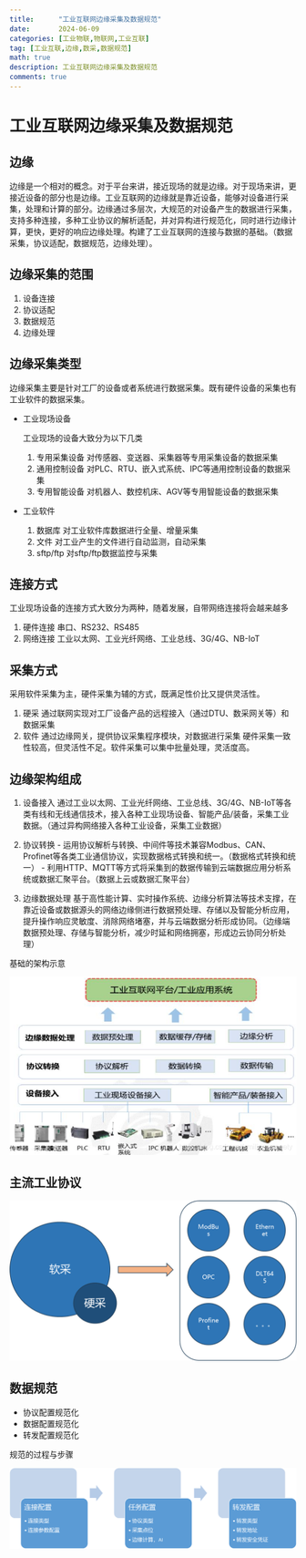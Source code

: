 ```yaml
---
title:      "工业互联网边缘采集及数据规范"
date:       2024-06-09
categories: [工业物联,物联网,工业互联]
tag: [工业互联,边缘,数采,数据规范]
math: true
description: 工业互联网边缘采集及数据规范
comments: true
---
```


# 工业互联网边缘采集及数据规范
## 边缘
边缘是一个相对的概念。对于平台来讲，接近现场的就是边缘。对于现场来讲，更接近设备的部分也是边缘。工业互联网的边缘就是靠近设备，能够对设备进行采集，处理和计算的部分。边缘通过多层次，大规范的对设备产生的数据进行采集，支持多种连接，多种工业协议的解析适配，并对异构进行规范化，同时进行边缘计算，更快，更好的响应边缘处理。构建了工业互联网的连接与数据的基础。（数据采集，协议适配，数据规范，边缘处理）。
## 边缘采集的范围
 1. 设备连接
 2. 协议适配
 3. 数据规范
 4. 边缘处理

## 边缘采集类型 
 边缘采集主要是针对工厂的设备或者系统进行数据采集。既有硬件设备的采集也有工业软件的数据采集。
  - 工业现场设备
   
    工业现场的设备大致分为以下几类
   
     1. 专用采集设备 对传感器、变送器、采集器等专用采集设备的数据采集
     2. 通用控制设备 对PLC、RTU、嵌入式系统、IPC等通用控制设备的数据采集
     3. 专用智能设备 对机器人、数控机床、AGV等专用智能设备的数据采集
  - 工业软件
     1. 数据库  对工业软件库数据进行全量、增量采集
     2. 文件    对工业产生的文件进行自动监测，自动采集
     3. sftp/ftp   对sftp/ftp数据监控与采集

## 连接方式
 工业现场设备的连接方式大致分为两种，随着发展，自带网络连接将会越来越多
  1. 硬件连接 串口、RS232、RS485
  2. 网络连接 工业以太网、工业光纤网络、工业总线、3G/4G、NB-IoT
## 采集方式
 采用软件采集为主，硬件采集为辅的方式，既满足性价比又提供灵活性。
   1. 硬采 通过联网实现对工厂设备产品的远程接入（通过DTU、数采网关等）和数据采集
   2. 软件 通过边缘网关，提供协议采集程序模块，对数据进行采集
 硬件采集一致性较高，但灵活性不足。软件采集可以集中批量处理，灵活度高。
## 边缘架构组成
   1. 设备接入
    通过工业以太网、工业光纤网络、工业总线、3G/4G、NB-IoT等各类有线和无线通信技术，接入各种工业现场设备、智能产品/装备，采集工业数据。（通过异构网络接入各种工业设备，采集工业数据）

   2. 协议转换
    - 运用协议解析与转换、中间件等技术兼容Modbus、CAN、Profinet等各类工业通信协议，实现数据格式转换和统一。（数据格式转换和统一）
    - 利用HTTP、MQTT等方式将采集到的数据传输到云端数据应用分析系统或数据汇聚平台。（数据上云或数据汇聚平台）
   3. 边缘数据处理
   基于高性能计算、实时操作系统、边缘分析算法等技术支撑，在靠近设备或数据源头的网络边缘侧进行数据预处理、存储以及智能分析应用，提升操作响应灵敏度、消除网络堵塞，并与云端数据分析形成协同。（边缘端数据预处理、存储与智能分析，减少时延和网络拥塞，形成边云协同分析处理）
 
 基础的架构示意

  ![edge arch](/assets/img/iiot/edge/arch.png)
## 主流工业协议

![edge protocol](/assets/img/iiot/edge/protocol.png)

## 数据规范

 - 协议配置规范化
 - 数据配置规范化
 - 转发配置规范化
  

 规范的过程与步骤

  ![edge protocol](/assets/img/iiot/edge/module.png)
